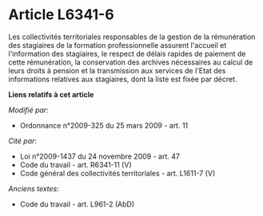 # Article L6341-6

Les collectivités territoriales responsables de la gestion de la rémunération des stagiaires de la formation professionnelle
assurent l'accueil et l'information des stagiaires, le respect de délais rapides de paiement de cette rémunération, la
conservation des archives nécessaires au calcul de leurs droits à pension et la transmission aux services de l'Etat des
informations relatives aux stagiaires, dont la liste est fixée par décret.

**Liens relatifs à cet article**

_Modifié par_:

  - Ordonnance n°2009-325 du 25 mars 2009 - art. 11

_Cité par_:

  - Loi n°2009-1437 du 24 novembre 2009 - art. 47
  - Code du travail - art. R6341-11 (V)
  - Code général des collectivités territoriales - art. L1611-7 (V)

_Anciens textes_:

  - Code du travail - art. L961-2 (AbD)

